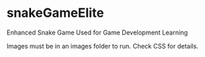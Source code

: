 # snakeGameElite
Enhanced Snake Game Used for Game Development Learning

Images must be in an images folder to run. Check CSS for details.
